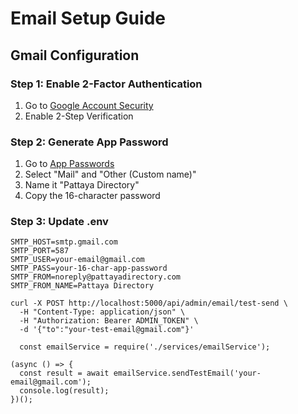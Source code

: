 # Email Setup Guide

## Gmail Configuration

### Step 1: Enable 2-Factor Authentication
1. Go to [Google Account Security](https://myaccount.google.com/security)
2. Enable 2-Step Verification

### Step 2: Generate App Password
1. Go to [App Passwords](https://myaccount.google.com/apppasswords)
2. Select "Mail" and "Other (Custom name)"
3. Name it "Pattaya Directory"
4. Copy the 16-character password

### Step 3: Update .env
```env
SMTP_HOST=smtp.gmail.com
SMTP_PORT=587
SMTP_USER=your-email@gmail.com
SMTP_PASS=your-16-char-app-password
SMTP_FROM=noreply@pattayadirectory.com
SMTP_FROM_NAME=Pattaya Directory

curl -X POST http://localhost:5000/api/admin/email/test-send \
  -H "Content-Type: application/json" \
  -H "Authorization: Bearer ADMIN_TOKEN" \
  -d '{"to":"your-test-email@gmail.com"}'

  const emailService = require('./services/emailService');

(async () => {
  const result = await emailService.sendTestEmail('your-email@gmail.com');
  console.log(result);
})();